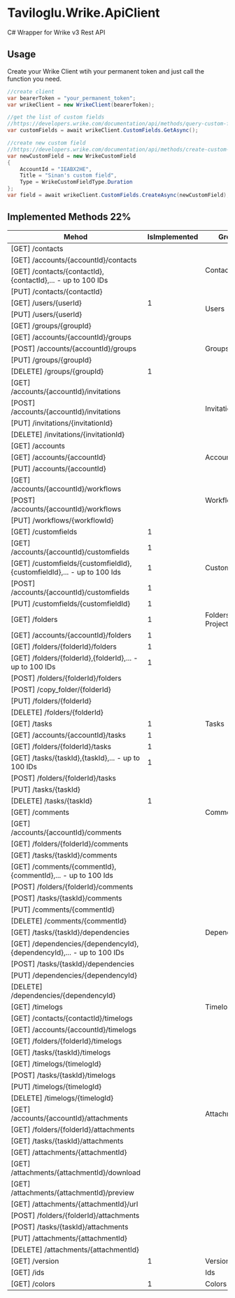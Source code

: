 # Taviloglu.Wrike.ApiClient
C# Wrapper for Wrike v3 Rest API

## Usage
Create your Wrike Client wtih your permanent token and just call the function you need.
```csharp
//create client
var bearerToken = "your_permanent_token";
var wrikeClient = new WrikeClient(bearerToken);

//get the list of custom fields
//https://developers.wrike.com/documentation/api/methods/query-custom-fields
var customFields = await wrikeClient.CustomFields.GetAsync();

//create new custom field
//https://developers.wrike.com/documentation/api/methods/create-custom-field
var newCustomField = new WrikeCustomField
{
    AccountId = "IEABX2HE",
    Title = "Sinan's custom field",
    Type = WrikeCustomFieldType.Duration
};
var field = await wrikeClient.CustomFields.CreateAsync(newCustomField);
```

## Implemented Methods 22%

<table class="tableizer-table">
<thead><tr class="tableizer-firstrow"><th>Mehod</th><th>IsImplemented</th><th>Group</th></tr></thead><tbody>
<tr>
                <td>[GET] /contacts</td>
                <td>&nbsp;</td>
                <td rowspan="4">Contacts</td>
            </tr>
            <tr>
                <td>[GET] /accounts/{accountId}/contacts</td>
                <td>&nbsp;</td>
            </tr>
            <tr>
                <td>[GET] /contacts/{contactId},{contactId},... - up to 100 IDs</td>
                <td>&nbsp;</td>
            </tr>
            <tr>
                <td>[PUT] /contacts/{contactId}</td>
                <td>&nbsp;</td>
            </tr>
 
 <tr><td>[GET] /users/{userId}</td><td>1</td><td rowspan="2">Users</td></tr>
 <tr><td>[PUT] /users/{userId}</td><td>&nbsp;</td></tr>
 <tr><td>[GET] /groups/{groupId}</td><td>&nbsp;</td><td rowspan="5">Groups</td></tr>
 <tr><td>[GET] /accounts/{accountId}/groups</td><td>&nbsp;</td></tr>
 <tr><td>[POST] /accounts/{accountId}/groups</td><td>&nbsp;</td></tr>
 <tr><td>[PUT] /groups/{groupId}</td><td>&nbsp;</td></tr>
 <tr><td>[DELETE] /groups/{groupId}</td><td>1</td></tr>
 <tr><td>[GET] /accounts/{accountId}/invitations</td><td>&nbsp;</td><td rowspan="4">Invitations</td></tr>
 <tr><td>[POST] /accounts/{accountId}/invitations</td><td>&nbsp;</td></tr>
 <tr><td>[PUT] /invitations/{invitationId}</td><td>&nbsp;</td></tr>
 <tr><td>[DELETE] /invitations/{invitationId}</td><td>&nbsp;</td></tr>
 <tr><td>[GET] /accounts</td><td>&nbsp;</td><td rowspan="3">Accounts</td></tr>
 <tr><td>[GET] /accounts/{accountId}</td><td>&nbsp;</td></tr>
 <tr><td>[PUT] /accounts/{accountId}</td><td>&nbsp;</td></tr>
 <tr><td>[GET] /accounts/{accountId}/workflows</td><td>&nbsp;</td><td rowspan="3">Workflows</td></tr>
 <tr><td>[POST] /accounts/{accountId}/workflows</td><td>&nbsp;</td></tr>
 <tr><td>[PUT] /workflows/{workflowId}</td><td>&nbsp;</td></tr>
 <tr><td>[GET] /customfields</td><td>1</td><td rowspan="5">Custom Fields</td></tr>
 <tr><td>[GET] /accounts/{accountId}/customfields</td><td>1</td></tr>
 <tr><td>[GET] /customfields/{customfieldId},{customfieldId},... - up to 100 Ids</td><td>1</td></tr>
 <tr><td>[POST] /accounts/{accountId}/customfields</td><td>1</td></tr>
 <tr><td>[PUT] /customfields/{customfieldId}</td><td>1</td></tr>
 <tr><td>[GET] /folders</td><td>1</td><td>Folders & Projects</td></tr>
 <tr><td>[GET] /accounts/{accountId}/folders</td><td>1</td><td>&nbsp;</td></tr>
 <tr><td>[GET] /folders/{folderId}/folders</td><td>1</td><td>&nbsp;</td></tr>
 <tr><td>[GET] /folders/{folderId},{folderId},... - up to 100 IDs</td><td>1</td><td>&nbsp;</td></tr>
 <tr><td>[POST] /folders/{folderId}/folders</td><td>&nbsp;</td><td>&nbsp;</td></tr>
 <tr><td>[POST] /copy_folder/{folderId}</td><td>&nbsp;</td><td>&nbsp;</td></tr>
 <tr><td>[PUT] /folders/{folderId}</td><td>&nbsp;</td><td>&nbsp;</td></tr>
 <tr><td>[DELETE] /folders/{folderId}</td><td>&nbsp;</td><td>&nbsp;</td></tr>
 <tr><td>[GET] /tasks</td><td>1</td><td>Tasks</td></tr>
 <tr><td>[GET] /accounts/{accountId}/tasks</td><td>1</td><td>&nbsp;</td></tr>
 <tr><td>[GET] /folders/{folderId}/tasks</td><td>1</td><td>&nbsp;</td></tr>
 <tr><td>[GET] /tasks/{taskId},{taskId},... - up to 100 IDs</td><td>1</td><td>&nbsp;</td></tr>
 <tr><td>[POST] /folders/{folderId}/tasks</td><td>&nbsp;</td><td>&nbsp;</td></tr>
 <tr><td>[PUT] /tasks/{taskId}</td><td>&nbsp;</td><td>&nbsp;</td></tr>
 <tr><td>[DELETE] /tasks/{taskId}</td><td>1</td><td>&nbsp;</td></tr>
 <tr><td>[GET] /comments</td><td>&nbsp;</td><td>Comments</td></tr>
 <tr><td>[GET] /accounts/{accountId}/comments</td><td>&nbsp;</td><td>&nbsp;</td></tr>
 <tr><td>[GET] /folders/{folderId}/comments</td><td>&nbsp;</td><td>&nbsp;</td></tr>
 <tr><td>[GET] /tasks/{taskId}/comments</td><td>&nbsp;</td><td>&nbsp;</td></tr>
 <tr><td>[GET] /comments/{commentId},{commentId},... - up to 100 Ids</td><td>&nbsp;</td><td>&nbsp;</td></tr>
 <tr><td>[POST] /folders/{folderId}/comments</td><td>&nbsp;</td><td>&nbsp;</td></tr>
 <tr><td>[POST] /tasks/{taskId}/comments</td><td>&nbsp;</td><td>&nbsp;</td></tr>
 <tr><td>[PUT] /comments/{commentId}</td><td>&nbsp;</td><td>&nbsp;</td></tr>
 <tr><td>[DELETE] /comments/{commentId}</td><td>&nbsp;</td><td>&nbsp;</td></tr>
 <tr><td>[GET] /tasks/{taskId}/dependencies</td><td>&nbsp;</td><td>Dependencies</td></tr>
 <tr><td>[GET] /dependencies/{dependencyId},{dependencyId},... - up to 100 IDs</td><td>&nbsp;</td><td>&nbsp;</td></tr>
 <tr><td>[POST] /tasks/{taskId}/dependencies</td><td>&nbsp;</td><td>&nbsp;</td></tr>
 <tr><td>[PUT] /dependencies/{dependencyId}</td><td>&nbsp;</td><td>&nbsp;</td></tr>
 <tr><td>[DELETE] /dependencies/{dependencyId}</td><td>&nbsp;</td><td>&nbsp;</td></tr>
 <tr><td>[GET] /timelogs</td><td>&nbsp;</td><td>Timelogs</td></tr>
 <tr><td>[GET] /contacts/{contactId}/timelogs</td><td>&nbsp;</td><td>&nbsp;</td></tr>
 <tr><td>[GET] /accounts/{accountId}/timelogs</td><td>&nbsp;</td><td>&nbsp;</td></tr>
 <tr><td>[GET] /folders/{folderId}/timelogs</td><td>&nbsp;</td><td>&nbsp;</td></tr>
 <tr><td>[GET] /tasks/{taskId}/timelogs</td><td>&nbsp;</td><td>&nbsp;</td></tr>
 <tr><td>[GET] /timelogs/{timelogId}</td><td>&nbsp;</td><td>&nbsp;</td></tr>
 <tr><td>[POST] /tasks/{taskId}/timelogs</td><td>&nbsp;</td><td>&nbsp;</td></tr>
 <tr><td>[PUT] /timelogs/{timelogId}</td><td>&nbsp;</td><td>&nbsp;</td></tr>
 <tr><td>[DELETE] /timelogs/{timelogId}</td><td>&nbsp;</td><td>&nbsp;</td></tr>
 <tr><td>[GET] /accounts/{accountId}/attachments</td><td>&nbsp;</td><td>Attachments</td></tr>
 <tr><td>[GET] /folders/{folderId}/attachments </td><td>&nbsp;</td><td>&nbsp;</td></tr>
 <tr><td>[GET] /tasks/{taskId}/attachments</td><td>&nbsp;</td><td>&nbsp;</td></tr>
 <tr><td>[GET] /attachments/{attachmentId}</td><td>&nbsp;</td><td>&nbsp;</td></tr>
 <tr><td>[GET] /attachments/{attachmentId}/download</td><td>&nbsp;</td><td>&nbsp;</td></tr>
 <tr><td>[GET] /attachments/{attachmentId}/preview </td><td>&nbsp;</td><td>&nbsp;</td></tr>
 <tr><td>[GET] /attachments/{attachmentId}/url</td><td>&nbsp;</td><td>&nbsp;</td></tr>
 <tr><td>[POST] /folders/{folderId}/attachments</td><td>&nbsp;</td><td>&nbsp;</td></tr>
 <tr><td>[POST] /tasks/{taskId}/attachments</td><td>&nbsp;</td><td>&nbsp;</td></tr>
 <tr><td>[PUT] /attachments/{attachmentId}</td><td>&nbsp;</td><td>&nbsp;</td></tr>
 <tr><td>[DELETE] /attachments/{attachmentId}</td><td>&nbsp;</td><td>&nbsp;</td></tr>
 <tr><td>[GET] /version</td><td>1</td><td>Version</td></tr>
 <tr><td>[GET] /ids</td><td>&nbsp;</td><td>Ids</td></tr>
 <tr><td>[GET] /colors</td><td>1</td><td>Colors</td></tr>
</tbody></table>
